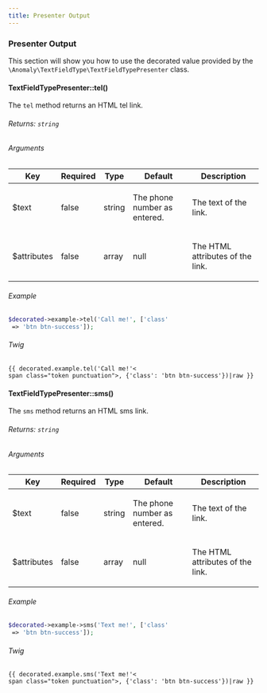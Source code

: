 ```yaml
---
title: Presenter Output 
---
```


### Presenter Output

This section will show you how to use the decorated value provided by the `\Anomaly\TextFieldType\TextFieldTypePresenter` class.


#### TextFieldTypePresenter::tel()[](#usage/presenter-output/textfieldtypepresenter-tel)

The `tel` method returns an HTML tel link.

###### Returns: `string`

###### Arguments

<table class="table table-bordered table-striped">

<thead>

<tr>

<th>Key</th>

<th>Required</th>

<th>Type</th>

<th>Default</th>

<th>Description</th>

</tr>

</thead>

<tbody>

<tr>

<td>

$text

</td>

<td>

false

</td>

<td>

string

</td>

<td>

The phone number as entered.

</td>

<td>

The text of the link.

</td>

</tr>

<tr>

<td>

$attributes

</td>

<td>

false

</td>

<td>

array

</td>

<td>

null

</td>

<td>

The HTML attributes of the link.

</td>

</tr>

</tbody>

</table>

###### Example

```php
$decorated->example->tel('Call me!', ['class'
 => 'btn btn-success']);
 ```

###### Twig

```twig
{{ decorated.example.tel('Call me!'<
span class="token punctuation">, {'class': 'btn btn-success'})|raw }}
```

#### TextFieldTypePresenter::sms()[](#usage/presenter-output/textfieldtypepresenter-sms)

The `sms` method returns an HTML sms link.

###### Returns: `string`

###### Arguments

<table class="table table-bordered table-striped">

<thead>

<tr>

<th>Key</th>

<th>Required</th>

<th>Type</th>

<th>Default</th>

<th>Description</th>

</tr>

</thead>

<tbody>

<tr>

<td>

$text

</td>

<td>

false

</td>

<td>

string

</td>

<td>

The phone number as entered.

</td>

<td>

The text of the link.

</td>

</tr>

<tr>

<td>

$attributes

</td>

<td>

false

</td>

<td>

array

</td>

<td>

null

</td>

<td>

The HTML attributes of the link.

</td>

</tr>

</tbody>

</table>

###### Example

```php
$decorated->example->sms('Text me!', ['class'
 => 'btn btn-success']);
 ```

###### Twig

```twig
{{ decorated.example.sms('Text me!'<
span class="token punctuation">, {'class': 'btn btn-success'})|raw }}
```
